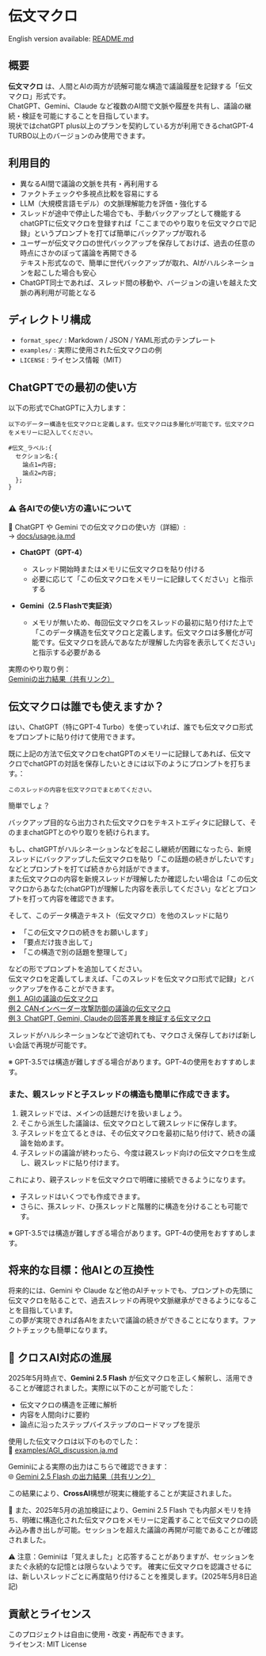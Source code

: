 # 伝文マクロ  

English version available: [README.md](./README.md)
  

## 概要
**伝文マクロ** は、人間とAIの両方が読解可能な構造で議論履歴を記録する「伝文マクロ」形式です。  
ChatGPT、Gemini、Claude など複数のAI間で文脈や履歴を共有し、議論の継続・検証を可能にすることを目指しています。  
現状ではchatGPT plus以上のプランを契約している方が利用できるchatGPT-4 TURBO以上のバージョンのみ使用できます。

## 利用目的
- 異なるAI間で議論の文脈を共有・再利用する
- ファクトチェックや多視点比較を容易にする
- LLM（大規模言語モデル）の文脈理解能力を評価・強化する
- スレッドが途中で停止した場合でも、手動バックアップとして機能する  
    chatGPTに伝文マクロを登録すれば「ここまでのやり取りを伝文マクロで記録」というプロンプトを打てば簡単にバックアップが取れる  
- ユーザーが伝文マクロの世代バックアップを保存しておけば、過去の任意の時点にさかのぼって議論を再開できる  
  テキスト形式なので、簡単に世代バックアップが取れ、AIがハルシネーションを起こした場合も安心
- ChatGPT同士であれば、スレッド間の移動や、バージョンの違いを越えた文脈の再利用が可能となる

## ディレクトリ構成
- `format_spec/` : Markdown / JSON / YAML形式のテンプレート
- `examples/` : 実際に使用された伝文マクロの例
- `LICENSE` : ライセンス情報（MIT）

## ChatGPTでの最初の使い方
以下の形式でChatGPTに入力します：
~~~
以下のデーター構造を伝文マクロと定義します。伝文マクロは多層化が可能です。伝文マクロをメモリーに記入してください。

#伝文_ラベル:{
  セクション名:{
    論点1=内容;
    論点2=内容;
  };
}
~~~


### ⚠️ 各AIでの使い方の違いについて
📘 ChatGPT や Gemini での伝文マクロの使い方（詳細）:  
→ [docs/usage.ja.md](./docs/usage.ja.md)
- **ChatGPT（GPT-4）**  
  - スレッド開始時またはメモリに伝文マクロを貼り付ける  
  - 必要に応じて「この伝文マクロをメモリーに記録してください」と指示する  

- **Gemini（2.5 Flashで実証済）**  
  - メモリが無いため、毎回伝文マクロをスレッドの最初に貼り付けた上で「このデータ構造を伝文マクロと定義します。伝文マクロは多層化が可能です。伝文マクロを読んであなたが理解した内容を表示してください」と指示する必要がある  

実際のやり取り例：  
[Geminiの出力結果（共有リンク）](https://g.co/gemini/share/ce95067b8c52)

## 伝文マクロは誰でも使えますか？

はい、ChatGPT（特にGPT-4 Turbo）を使っていれば、誰でも伝文マクロ形式をプロンプトに貼り付けて使用できます。

既に上記の方法で伝文マクロをchatGPTのメモリーに記録してあれば、伝文マクロでchatGPTの対話を保存したいときには以下のようにプロンプトを打ちます。：

~~~
このスレッドの内容を伝文マクロでまとめてください。
~~~
簡単でしょ？  
  
バックアップ目的なら出力された伝文マクロをテキストエディタに記録して、そのままchatGPTとのやり取りを続けられます。  
  
もし、chatGPTがハルシネーションなどを起こし継続が困難になったら、新規スレッドにバックアップした伝文マクロを貼り「この話題の続きがしたいです」などとプロンプトを打てば続きから対話ができます。  
また伝文マクロの内容を新規スレッドが理解したか確認したい場合は「この伝文マクロからあなた(chatGPT)が理解した内容を表示してください」などとプロンプトを打って内容を確認できます。  

そして、このデータ構造テキスト（伝文マクロ）を他のスレッドに貼り

- 「この伝文マクロの続きをお願いします」
- 「要点だけ抜き出して」
- 「この構造で別の話題を整理して」

などの形でプロンプトを追加してください。  
伝文マクロを定義してしまえば、「このスレッドを伝文マクロ形式で記録」とバックアップを作ることができます。  
[例１ AGIの議論の伝文マクロ](./examples/AGI_discussion.ja.md)  
[例２ CANインベーダー攻撃防御の議論の伝文マクロ](./examples/canbus_security.ja.md)  
[例３ ChatGPT, Gemini, Claudeの回答差異を検証する伝文マクロ](./examples/factcheck_example.ja.md)  

スレッドがハルシネーションなどで途切れても、マクロさえ保存しておけば新しい会話で再現が可能です。  


※ GPT-3.5では構造が難しすぎる場合があります。GPT-4の使用をおすすめします。

### また、親スレッドと子スレッドの構造も簡単に作成できます。

1. 親スレッドでは、メインの話題だけを扱いましょう。
2. そこから派生した議論は、伝文マクロとして親スレッドに保存します。
3. 子スレッドを立てるときは、その伝文マクロを最初に貼り付けて、続きの議論を始めます。
4. 子スレッドの議論が終わったら、今度は親スレッド向けの伝文マクロを生成し、親スレッドに貼り付けます。

これにより、親子スレッドを伝文マクロで明確に接続できるようになります。

- 子スレッドはいくつでも作成できます。
- さらに、孫スレッド、ひ孫スレッドと階層的に構造を分けることも可能です。


※ GPT-3.5では構造が難しすぎる場合があります。GPT-4の使用をおすすめします。

  
## 将来的な目標：他AIとの互換性
将来的には、Gemini や Claude など他のAIチャットでも、プロンプトの先頭に伝文マクロを貼ることで、過去スレッドの再現や文脈継承ができるようになることを目指しています。  
この夢が実現できれば各AIをまたいで議論の続きができることになります。ファクトチェックも簡単になります。  

## 🚀 クロスAI対応の進展

2025年5月時点で、**Gemini 2.5 Flash** が伝文マクロを正しく解釈し、活用できることが確認されました。実際に以下のことが可能でした：

- 伝文マクロの構造を正確に解析
- 内容を人間向けに要約
- 論点に沿ったステップバイステップのロードマップを提示

使用した伝文マクロは以下のものでした：  
📄 [examples/AGI_discussion.ja.md](./examples/AGI_discussion.ja.md)

Geminiによる実際の出力はこちらで確認できます：  
🌐 [Gemini 2.5 Flash の出力結果（共有リンク）](https://g.co/gemini/share/ce95067b8c52)

この結果により、**CrossAI**構想が現実に機能することが実証されました。

🧠 また、2025年5月の追加検証により、Gemini 2.5 Flash でも内部メモリを持ち、明確に構造化された伝文マクロをメモリーに定義することで伝文マクロの読み込み書き出しが可能。セッションを超えた議論の再開が可能であることが確認されました。

⚠ 注意：Geminiは「覚えました」と応答することがありますが、セッションをまたぐ永続的な記憶とは限らないようです。
確実に伝文マクロを認識させるには、新しいスレッドごとに再度貼り付けることを推奨します。(2025年5月8日追記)
  

## 貢献とライセンス
このプロジェクトは自由に使用・改変・再配布できます。  
ライセンス: MIT License
